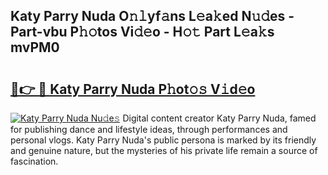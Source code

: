 ## Katy Parry Nuda O𝚗𝚕yf𝚊ns L𝚎a𝚔ed N𝚞𝚍es - Part-vbu P𝚑𝚘tos Vi𝚍𝚎o - H𝚘𝚝 Part L𝚎a𝚔s mvPM0

# <h2><a href="http://kfddyjc.oniu.top/?m=Katy+Parry+Nuda">🔗👉 🔴 Katy Parry Nuda P𝚑ot𝚘𝚜 V𝚒d𝚎o</a></h2>

[![Katy Parry Nuda Nu𝚍e𝚜](https://i.imgur.com/0qMVB7G.gif)](http://kfddyjc.oniu.top/?m=Katy+Parry+Nuda)
Digital content creator Katy Parry Nuda, famed for publishing dance and lifestyle ideas, through performances and personal vlogs. Katy Parry Nuda's public persona is marked by its friendly and genuine nature, but the mysteries of his private life remain a source of fascination.  
